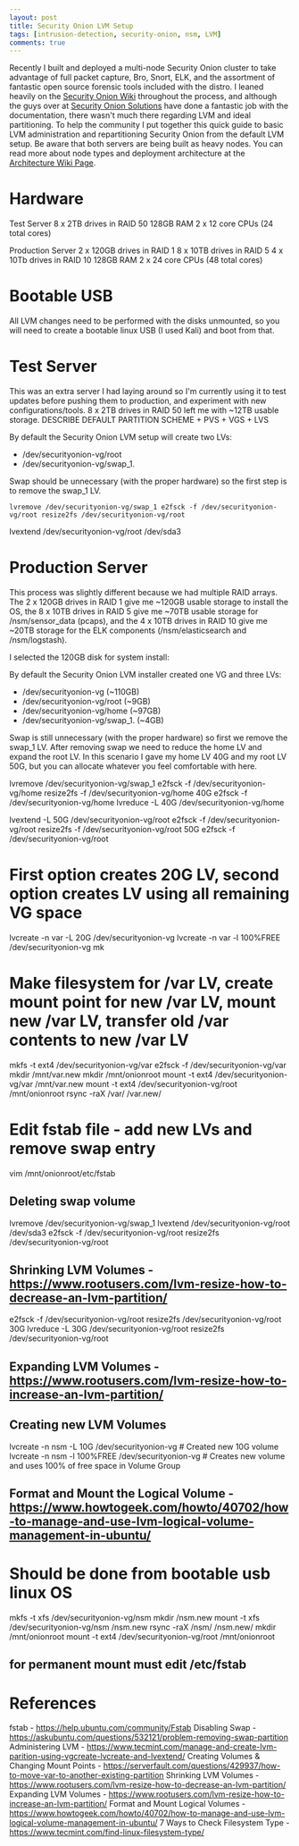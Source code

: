 ```yaml
---
layout: post
title: Security Onion LVM Setup
tags: [intrusion-detection, security-onion, nsm, LVM]
comments: true
---
```


Recently I built and deployed a multi-node Security Onion cluster to take advantage of full packet capture, Bro, Snort, ELK, and the assortment of fantastic open source forensic tools included with the distro. I leaned heavily on the [Security Onion Wiki](https://github.com/Security-Onion-Solutions/security-onion/wiki/) throughout the process, and although the guys over at [Security Onion Solutions](https://securityonionsolutions.com/) have done a fantastic job with the documentation, there wasn't much there regarding LVM and ideal partitioning. To help the community I put together this quick guide to basic LVM administration and repartitioning Security Onion from the default LVM setup. Be aware that both servers are being built as heavy nodes. You can read more about node types and deployment architecture at the [Architecture Wiki Page](https://github.com/Security-Onion-Solutions/security-onion/wiki/Elastic-Architecture).

# Hardware

Test Server
8 x 2TB drives in RAID 50
128GB RAM
2 x 12 core CPUs (24 total cores)

Production Server
2 x 120GB drives in RAID 1
8 x 10TB drives in RAID 5
4 x 10Tb drives in RAID 10
128GB RAM
2 x 24 core CPUs (48 total cores)

# Bootable USB

All LVM changes need to be performed with the disks unmounted, so you will need to create a bootable linux USB (I used Kali) and boot from that.

# Test Server

This was an extra server I had laying around so I'm currently using it to test updates before pushing them to production, and experiment with new configurations/tools. 8 x 2TB drives in RAID 50 left me with ~12TB usable storage. DESCRIBE DEFAULT PARTITION SCHEME + PVS + VGS + LVS

By default the Security Onion LVM setup will create two LVs:
- /dev/securityonion-vg/root
- /dev/securityonion-vg/swap_1.

Swap should be unnecessary (with the proper hardware) so the first step is to remove the swap_1 LV.

`lvremove /dev/securityonion-vg/swap_1
e2fsck -f /dev/securityonion-vg/root
resize2fs /dev/securityonion-vg/root`

lvextend /dev/securityonion-vg/root /dev/sda3

# Production Server

This process was slightly different because we had multiple RAID arrays. The 2 x 120GB drives in RAID 1 give me ~120GB usable storage to install the OS, the 8 x 10TB drives in RAID 5 give me ~70TB usable storage for /nsm/sensor_data (pcaps), and the 4 x 10TB drives in RAID 10 give me ~20TB storage for the ELK components (/nsm/elasticsearch and /nsm/logstash). 

I selected the 120GB disk for system install:

By default the Security Onion LVM installer created one VG and three LVs:
- /dev/securityonion-vg (~110GB)
- /dev/securityonion-vg/root (~9GB)
- /dev/securityonion-vg/home (~97GB)
- /dev/securityonion-vg/swap_1. (~4GB)

Swap is still unnecessary (with the proper hardware) so first we remove the swap_1 LV. After removing swap we need to reduce the home LV and expand the root LV. In this scenario I gave my home LV 40G and my root LV 50G, but you can allocate whatever you feel comfortable with here.

lvremove /dev/securityonion-vg/swap_1
e2fsck -f /dev/securityonion-vg/home
resize2fs -f /dev/securityonion-vg/home 40G
e2fsck -f /dev/securityonion-vg/home
lvreduce -L 40G /dev/securityonion-vg/home

lvextend -L 50G /dev/securityonion-vg/root
e2fsck -f /dev/securityonion-vg/root
resize2fs -f /dev/securityonion-vg/root 50G
e2fsck -f /dev/securityonion-vg/root

# First option creates 20G LV, second option creates LV using all remaining VG space
lvcreate -n var -L 20G /dev/securityonion-vg
lvcreate -n var -l 100%FREE /dev/securityonion-vg 
mk

# Make filesystem for /var LV, create mount point for new /var LV, mount new /var LV, transfer old /var contents to new /var LV
mkfs -t ext4 /dev/securityonion-vg/var
e2fsck -f /dev/securityonion-vg/var
mkdir /mnt/var.new
mkdir /mnt/onionroot
mount -t ext4 /dev/securityonion-vg/var /mnt/var.new
mount -t ext4 /dev/securityonion-vg/root /mnt/onionroot
rsync -raX /var/ /var.new/

# Edit fstab file - add new LVs and remove swap entry
vim /mnt/onionroot/etc/fstab





## Deleting swap volume
lvremove /dev/securityonion-vg/swap_1
lvextend /dev/securityonion-vg/root /dev/sda3
e2fsck -f /dev/securityonion-vg/root
resize2fs /dev/securityonion-vg/root

## Shrinking LVM Volumes - https://www.rootusers.com/lvm-resize-how-to-decrease-an-lvm-partition/
e2fsck -f /dev/securityonion-vg/root
resize2fs /dev/securityonion-vg/root 30G
lvreduce -L 30G /dev/securityonion-vg/root
resize2fs /dev/securityonion-vg/root

## Expanding LVM Volumes - https://www.rootusers.com/lvm-resize-how-to-increase-an-lvm-partition/

## Creating new LVM Volumes
lvcreate -n nsm -L 10G /dev/securityonion-vg # Created new 10G volume
lvcreate -n nsm -l 100%FREE /dev/securityonion-vg # Creates new volume and uses 100% of free space in Volume Group

## Format and Mount the Logical Volume - https://www.howtogeek.com/howto/40702/how-to-manage-and-use-lvm-logical-volume-management-in-ubuntu/
# Should be done from bootable usb linux OS
mkfs -t xfs /dev/securityonion-vg/nsm
mkdir /nsm.new
mount -t xfs /dev/securityonion-vg/nsm /nsm.new
rsync -raX /nsm/ /nsm.new/
mkdir /mnt/onionroot
mount -t ext4 /dev/securityonion-vg/root /mnt/onionroot
## for permanent mount must edit /etc/fstab

# References
fstab - https://help.ubuntu.com/community/Fstab
Disabling Swap - https://askubuntu.com/questions/532121/problem-removing-swap-partition
Administering LVM - https://www.tecmint.com/manage-and-create-lvm-parition-using-vgcreate-lvcreate-and-lvextend/
Creating Volumes & Changing Mount Points - https://serverfault.com/questions/429937/how-to-move-var-to-another-existing-partition
Shrinking LVM Volumes - https://www.rootusers.com/lvm-resize-how-to-decrease-an-lvm-partition/
Expanding LVM Volumes - https://www.rootusers.com/lvm-resize-how-to-increase-an-lvm-partition/
Format and Mount Logical Volumes - https://www.howtogeek.com/howto/40702/how-to-manage-and-use-lvm-logical-volume-management-in-ubuntu/
7 Ways to Check Filesystem Type - https://www.tecmint.com/find-linux-filesystem-type/
